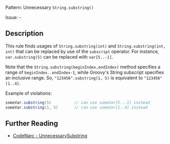 Pattern: Unnecessary `String.substring()`

Issue: -

## Description

This rule finds usages of `String.substring(int)` and `String.substring(int, int)` that can be replaced by use of the `subscript` operator. For instance, `var.substring(5)` can be replaced with `var[5..-1]`.

Note that the `String.substring(beginIndex,endIndex)` method specifies a range of `beginIndex..endIndex-1`, while Groovy's String subscript specifies an inclusive range. So, `"123456".substring(1, 5)` is equivalent to `"123456"[1..4]`.

Example of violations:

``` groovy
someVar.substring(5)          // can use someVar[5..-1] instead
someVar.substring(1, 5)       // can use someVar[1..4] instead
```

## Further Reading

* [CodeNarc - UnnecessarySubstring](https://codenarc.github.io/CodeNarc/codenarc-rules-unnecessary.html#unnecessarysubstring-rule)